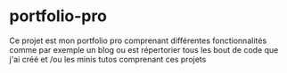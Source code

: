 # portfolio-pro
Ce projet est mon portfolio pro comprenant différentes fonctionnalités comme par exemple  un blog ou est répertorier tous les bout de code que j'ai créé et /ou les minis tutos comprenant ces projets  
